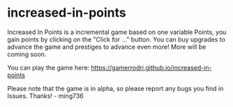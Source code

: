 # increased-in-points
Increased In Points is a incremental game based on one variable Points, you gain points by clicking on the "Click for ..." button. You can buy upgrades to advance the game and prestiges to advance even more! More will be coming soon.

You can play the game here: https://gamerrodri.github.io/increased-in-points

Please note that the game is in alpha, so please report any bugs you find in Issues. Thanks! - ming736
